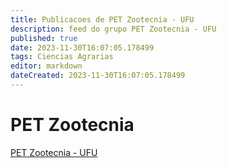 ```yaml
---
title: Publicacoes de PET Zootecnia - UFU
description: feed do grupo PET Zootecnia - UFU
published: true
date: 2023-11-30T16:07:05.178499
tags: Ciencias Agrarias
editor: markdown
dateCreated: 2023-11-30T16:07:05.178499
---
```


# PET Zootecnia
[PET Zootecnia - UFU](/grupo/120PETZootecniaUFU.md)